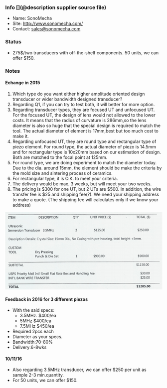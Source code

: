 ### Info [](@description supplier source file)

* Name: SonoMecha
* Site: http://www.sonomecha.com/
* Contact: sales@sonomecha.com

### Status

* 275$/two transducers with off-the-shelf components. 50 units, we can offer $150.

### Notes
 
#### Echange in 2015

1. Which type do you want either higher amplitude oriented design transducer or wider bandwidth designed transducer?
2. Regarding Q1, if you can try to test both, it will better for more option.
3. Regarding transducer types, they are focused UT and unfocused UT. For the focused UT, the design of lens would not allowed to the lower costs. It means that the radius of curvature is 286mm,so the lens diameter is also so huge that the special design is required to match the tool. 
The actual diameter of element is 17mm,best but too much cost to make it.
4. Regarding unfocused UT, they are round type and rectangular type of piezo element. For round type, the actual diameter of piezo is 14.5mm and for rectangular type is 10x20mm based on our estimation of design. Both are matched to the focal point at 125mm.
5. For round type, we are doing experiment to match the diameter today. Due to the dia. around 15mm, the element
should be make the criteria by the mold size and sintering process of ceramics.  
6. For rectangular type, it is O.K. to meet your criteria.
7. The delivery would be max. 3 weeks, but will meet your two weeks.
8. The pricing is $300 for one UT, but 2 UTs are $500. In addition, the wire transfer fee is $25 and shipping fee(?).
    We need your shipping address to make a quote. (The shipping fee will calculates only if we know your address)


![](/retired/cletus/suppliers/sonomecha/quote.png)


#### Feedback in 2016 for 3 different piezos

* With the said specs:
    * 3.5MHz. $400/ea
    * 5MHz $400/ea
    * 7.5MHz $450/ea
* Required 2pcs each
* Diameter as your specs.
* Bandwidth:70-80%
* Delivery:6-8wks

#### 10/11/16

* Also regarding 3.5MHz transducer, we can offer $250 per unit as sample 2-3 min.quantity. 
* For 50 units, we can offer $150.

